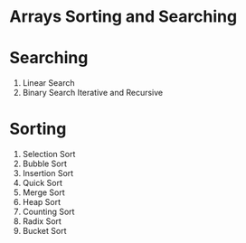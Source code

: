 # Arrays Sorting and Searching

# Searching

1. Linear Search
2. Binary Search Iterative and Recursive

# Sorting 

1. Selection Sort
2. Bubble Sort
3. Insertion Sort
4. Quick Sort
5. Merge Sort
6. Heap Sort
7. Counting Sort
8. Radix Sort
9. Bucket Sort
 
